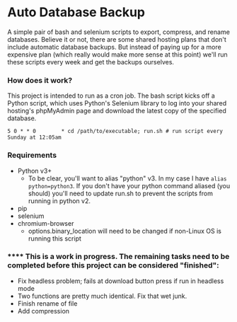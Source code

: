 # Auto Database Backup
A simple pair of bash and selenium scripts to export, compress, and rename databases. Believe it or not, there are some shared hosting plans that don't include automatic database backups. But instead of paying up for a more expensive plan (which really would make more sense at this point) we'll run these scripts every week and get the backups ourselves.


### How does it work?
This project is intended to run as a cron job. The bash script kicks off a Python script, which uses Python's Selenium library to log into your shared hosting's phpMyAdmin page and download the latest copy of the specified database.

```
5 0 * * 0        * cd /path/to/executable; run.sh # run script every Sunday at 12:05am
````

### Requirements 
* Python v3+
   * To be clear, you'll want to alias "python" v3. In my case I have `alias python=python3`. If you don't have your python command aliased (you should) you'll need to update run.sh to prevent the scripts from running in python v2.
* pip
* selenium
* chromium-browser 
    * options.binary_location will need to be changed if non-Linux OS is running this script

### *\*\*\* This is a work in progress. The remaining tasks need to be completed before this project can be considered "finished":
- Fix headless problem; fails at download button press if run in headless mode
- Two functions are pretty much identical. Fix that wet junk.
- Finish rename of file
- Add compression